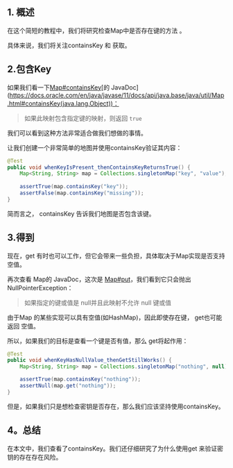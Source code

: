 ## 1. 概述

在这个简短的教程中，我们将研究检查Map中是否存在键的方法 。

具体来说，我们将关注containsKey 和 获取。

## 2.包含Key

如果我们看一下[Map#containsKey](https://docs.oracle.com/en/java/javase/11/docs/api/java.base/java/util/Map.html#containsKey(java.lang.Object))[的 JavaDoc](https://docs.oracle.com/en/java/javase/11/docs/api/java.base/java/util/Map.html#containsKey(java.lang.Object))：

>    如果此映射包含指定键的映射，则返回 `true`

我们可以看到这种方法非常适合做我们想做的事情。

让我们创建一个非常简单的地图并使用containsKey验证其内容：

```java
@Test
public void whenKeyIsPresent_thenContainsKeyReturnsTrue() {
    Map<String, String> map = Collections.singletonMap("key", "value");
    
    assertTrue(map.containsKey("key"));
    assertFalse(map.containsKey("missing"));
}
```

简而言之， containsKey 告诉我们地图是否包含该键。

## 3.得到

现在，get 有时也可以工作，但它会带来一些负担，具体取决于Map实现是否支持空值。

再次查看 Map的 JavaDoc，这次是 [Map#put](https://docs.oracle.com/en/java/javase/11/docs/api/java.base/java/util/Map.html#put(K,V))，我们看到它只会抛出 NullPointerException：

>   如果指定的键或值是 null并且此映射不允许 null 键或值

由于Map 的某些实现可以具有空值(如HashMap)，因此即使存在键， get也可能返回 空值。

所以，如果我们的目标是查看一个键是否有值，那么 get将起作用：

```java
@Test
public void whenKeyHasNullValue_thenGetStillWorks() {
    Map<String, String> map = Collections.singletonMap("nothing", null);

    assertTrue(map.containsKey("nothing"));
    assertNull(map.get("nothing"));
}
```

但是，如果我们只是想检查密钥是否存在，那么我们应该坚持使用containsKey。

## 4。总结

在本文中，我们查看了containsKey。我们还仔细研究了为什么使用get 来验证密钥的存在存在风险。